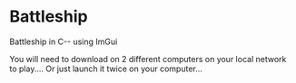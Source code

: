 # Battleship
Battleship in C-- using ImGui

You will need to download on 2 different computers on your local network to play.... Or just launch it twice on your computer...
